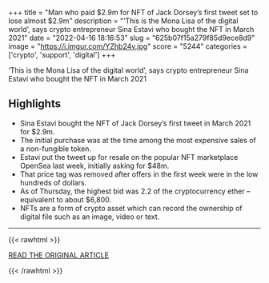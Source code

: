 +++
title = "Man who paid $2.9m for NFT of Jack Dorsey’s first tweet set to lose almost $2.9m"
description = "‘This is the Mona Lisa of the digital world’, says crypto entrepreneur Sina Estavi who bought the NFT in March 2021"
date = "2022-04-16 18:16:53"
slug = "625b07f15a279f85d9ece8d9"
image = "https://i.imgur.com/YZhb24v.jpg"
score = "5244"
categories = ['crypto', 'support', 'digital']
+++

‘This is the Mona Lisa of the digital world’, says crypto entrepreneur Sina Estavi who bought the NFT in March 2021

## Highlights

- Sina Estavi bought the NFT of Jack Dorsey’s first tweet in March 2021 for $2.9m.
- The initial purchase was at the time among the most expensive sales of a non-fungible token.
- Estavi put the tweet up for resale on the popular NFT marketplace OpenSea last week, initially asking for $48m.
- That price tag was removed after offers in the first week were in the low hundreds of dollars.
- As of Thursday, the highest bid was 2.2 of the cryptocurrency ether – equivalent to about $6,800.
- NFTs are a form of crypto asset which can record the ownership of digital file such as an image, video or text.

---

{{< rawhtml >}}
  <p class="article-category">
    <a target="_blank" href="https://www.theguardian.com/technology/2022/apr/14/twitter-nft-jack-dorsey-sina-estavi">READ THE ORIGINAL ARTICLE</a>
  </p>
{{< /rawhtml >}}
